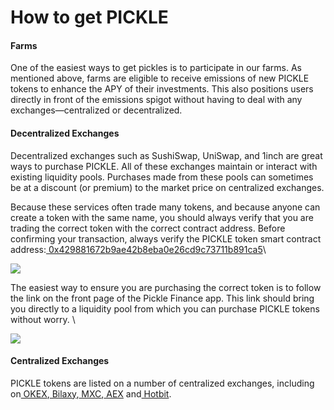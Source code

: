 # How to get PICKLE

#### Farms

One of the easiest ways to get pickles is to participate in our farms. As mentioned above, farms are eligible to receive emissions of new PICKLE tokens to enhance the APY of their investments. This also positions users directly in front of the emissions spigot without having to deal with any exchanges—centralized or decentralized.&#x20;



#### Decentralized Exchanges

Decentralized exchanges such as SushiSwap, UniSwap, and 1inch are great ways to purchase PICKLE. All of these exchanges maintain or interact with existing liquidity pools. Purchases made from these pools can sometimes be at a discount (or premium) to the market price on centralized exchanges.&#x20;

Because these services often trade many tokens, and because anyone can create a token with the same name, you should always verify that you are trading the correct token with the correct contract address. Before confirming your transaction, always verify the PICKLE token smart contract address:[ 0x429881672b9ae42b8eba0e26cd9c73711b891ca5](https://etherscan.io/address/0x429881672B9AE42b8EbA0E26cD9C73711b891Ca5)\


![](https://lh6.googleusercontent.com/EHtLUvGm3uR0VRWeO0E3fq25iZsAJxR6LYEalFwmTDWzy3WZXIxbp5RlscXGo2ENONj4eYSkVDz66yrBLdg0e6VpqLtWssN6uzUXJ9oqrkKiRzSD6PT-g7W7mH1e1rBiqRvTUumN)

The easiest way to ensure you are purchasing the correct token is to follow the link on the front page of the Pickle Finance app. This link should bring you directly to a liquidity pool from which you can purchase PICKLE tokens without worry. \


![](https://lh5.googleusercontent.com/J1MoUHC7lJJ\_-8idSzXr4hFv2zONu2otsv7t-PULnLJhB9pX3LWoQCa5KtUtpSxkRxryHg4S66S0eHaZgyxuk6tyvx5S-ZhIjJo\_aLpk0LqOieZEfTTOEihfXzhJ3rAIBdYQXL2n)

#### Centralized Exchanges

PICKLE tokens are listed on a number of centralized exchanges, including on[ OKEX](https://www.okex.com),[ Bilaxy](https://bilaxy.com),[ MXC](https://www.mxc.com),[ AEX](https://www.aex.com/page/trade.html?mk\_type=USDT\&trade\_coin\_name=PICKLE#/) and[ Hotbit](https://www.hotbit.io/exchange?symbol=PICKLE\_USDT).
